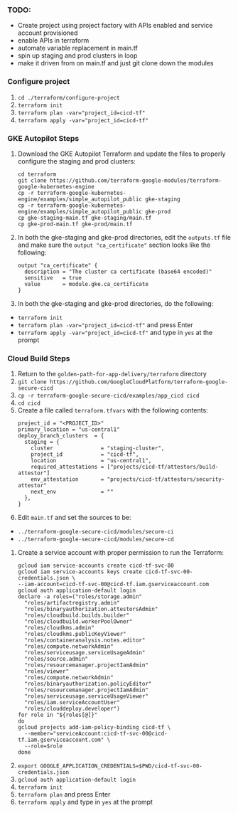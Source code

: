### TODO:
* Create project using project factory with APIs enabled and service account provisioned
* enable APIs in terraform
* automate variable replacement in main.tf
* spin up staging and prod clusters in loop
* make it driven from on main.tf and just git clone down the modules

### Configure project
1. `cd ./terraform/configure-project`
1. `terraform init`
1. `terraform plan -var="project_id=cicd-tf"`
1. `terraform apply -var="project_id=cicd-tf"`

### GKE Autopilot Steps
1. Download the GKE Autopilot Terraform and update the files to properly configure the staging and prod clusters:
    ```
    cd terraform
    git clone https://github.com/terraform-google-modules/terraform-google-kubernetes-engine
    cp -r terraform-google-kubernetes-engine/examples/simple_autopilot_public gke-staging
    cp -r terraform-google-kubernetes-engine/examples/simple_autopilot_public gke-prod
    cp gke-staging-main.tf gke-staging/main.tf
    cp gke-prod-main.tf gke-prod/main.tf
    ```
1. In both the gke-staging and gke-prod directories, edit the `outputs.tf` file and make sure the `output "ca_certificate"` section looks like the following:
    ```
    output "ca_certificate" {
      description = "The cluster ca certificate (base64 encoded)"
      sensitive   = true
      value       = module.gke.ca_certificate
    }
    ```
1. In both the gke-staging and gke-prod directories, do the following:
  * `terraform init`
  * `terraform plan -var="project_id=cicd-tf"` and press Enter
  * `terraform apply -var="project_id=cicd-tf"` and type in `yes` at the prompt

### Cloud Build Steps
1. Return to the `golden-path-for-app-delivery/terraform` directory
1. `git clone https://github.com/GoogleCloudPlatform/terraform-google-secure-cicd`
1. `cp -r terraform-google-secure-cicd/examples/app_cicd cicd`
1. `cd cicd`
1. Create a file called `terraform.tfvars` with the following contents:
    ```
    project_id = "<PROJECT_ID>"
    primary_location = "us-central1"
    deploy_branch_clusters  = {
      staging = {
        cluster               = "staging-cluster",
        project_id            = "cicd-tf",
        location              = "us-central1",
        required_attestations = ["projects/cicd-tf/attestors/build-attestor"]
        env_attestation       = "projects/cicd-tf/attestors/security-attestor"
        next_env              = ""
      },
    }
    ```
1. Edit `main.tf` and set the sources to be:
  * `../terraform-google-secure-cicd/modules/secure-ci`
  * `../terraform-google-secure-cicd/modules/secure-cd`
1. Create a service account with proper permission to run the Terraform:
    ```
    gcloud iam service-accounts create cicd-tf-svc-00
    gcloud iam service-accounts keys create cicd-tf-svc-00-credentials.json \
    --iam-account=cicd-tf-svc-00@cicd-tf.iam.gserviceaccount.com
    gcloud auth application-default login
    declare -a roles=("roles/storage.admin"
      "roles/artifactregistry.admin"
      "roles/binaryauthorization.attestorsAdmin"
      "roles/cloudbuild.builds.builder"
      "roles/cloudbuild.workerPoolOwner"
      "roles/cloudkms.admin"
      "roles/cloudkms.publicKeyViewer"
      "roles/containeranalysis.notes.editor"
      "roles/compute.networkAdmin"
      "roles/serviceusage.serviceUsageAdmin"
      "roles/source.admin"
      "roles/resourcemanager.projectIamAdmin"
      "roles/viewer"
      "roles/compute.networkAdmin"
      "roles/binaryauthorization.policyEditor"
      "roles/resourcemanager.projectIamAdmin"
      "roles/serviceusage.serviceUsageViewer"
      "roles/iam.serviceAccountUser"
      "roles/clouddeploy.developer")
    for role in "${roles[@]}"
    do
    gcloud projects add-iam-policy-binding cicd-tf \
      --member="serviceAccount:cicd-tf-svc-00@cicd-tf.iam.gserviceaccount.com" \
      --role=$role
    done
    ```
1. `export GOOGLE_APPLICATION_CREDENTIALS=$PWD/cicd-tf-svc-00-credentials.json`
1. `gcloud auth application-default login`
1. `terraform init`
1. `terraform plan` and press Enter
1. `terraform apply` and type in `yes` at the prompt